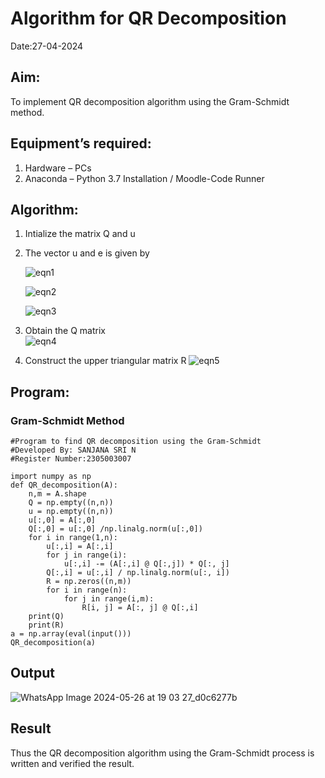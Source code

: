 # Algorithm for QR Decomposition
Date:27-04-2024
## Aim:
To implement QR decomposition algorithm using the Gram-Schmidt method.
## Equipment’s required:
1.	Hardware – PCs
2.	Anaconda – Python 3.7 Installation / Moodle-Code Runner
## Algorithm:
1.	Intialize the matrix Q and u
2.	The vector u and e is given by

    ![eqn1](./ex4.jpg)

    ![eqn2](./ex6.jpg)

    ![eqn3](./ex3.jpg)

3.	Obtain the Q matrix   
    ![eqn4](./ex1.jpg)
4.	Construct the upper triangular matrix R
    ![eqn5](./ex2.jpg)

## Program:
### Gram-Schmidt Method
```
#Program to find QR decomposition using the Gram-Schmidt
#Developed By: SANJANA SRI N
#Register Number:2305003007

import numpy as np
def QR_decomposition(A):
    n,m = A.shape
    Q = np.empty((n,n))
    u = np.empty((n,n))
    u[:,0] = A[:,0]
    Q[:,0] = u[:,0] /np.linalg.norm(u[:,0])
    for i in range(1,n):
        u[:,i] = A[:,i]
        for j in range(i):
            u[:,i] -= (A[:,i] @ Q[:,j]) * Q[:, j]
        Q[:,i] = u[:,i] / np.linalg.norm(u[:, i])
        R = np.zeros((n,m))
        for i in range(n):
            for j in range(i,m):
                R[i, j] = A[:, j] @ Q[:,i]
    print(Q)
    print(R)
a = np.array(eval(input()))
QR_decomposition(a)
```
## Output
![WhatsApp Image 2024-05-26 at 19 03 27_d0c6277b](https://github.com/sanjana1605/QRdecomposition/assets/155608340/948d1426-565a-4eee-b02d-c2665a45715a)

## Result
Thus the QR decomposition algorithm using the Gram-Schmidt process is written and verified the result.

